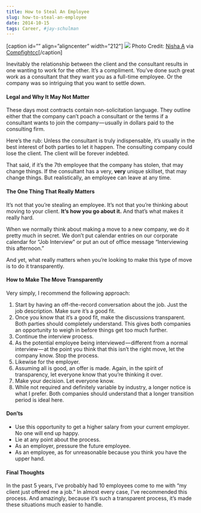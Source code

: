 ```yaml
---
title: How to Steal An Employee
slug: how-to-steal-an-employee
date: 2014-10-15
tags: Career, #jay-schulman
---
```


[caption id=”” align=”aligncenter” width=”212"]
![](__GHOST_URL__/content/images/max/800/0-04RAz6aOIbSCuz3F.jpg)
Photo Credit: [Nisha A](https://www.flickr.com/photos/87718306@N00/445070705/) via [Compfight](http://compfight.com)[cc](https://creativecommons.org/licenses/by/2.0/)[/caption]

Inevitably the relationship between the client and the consultant results in one wanting to work for the other. It’s a compliment. You’ve done such great work as a consultant that they want you as a full-time employee. Or the company was so intriguing that you want to settle down.

#### Legal and Why It May Not Matter

These days most contracts contain non-solicitation language. They outline either that the company can’t poach a consultant or the terms if a consultant wants to join the company — usually in dollars paid to the consulting firm.

Here’s the rub: Unless the consultant is truly indispensable, it’s usually in the best interest of both parties to let it happen. The consulting company could lose the client. The client will be forever indebted.

That said, if it’s the 7th employee that the company has stolen, that may change things. If the consultant has a very, **very** unique skillset, that may change things. But realistically, an employee can leave at any time.

#### The One Thing That Really Matters

It’s not that you’re stealing an employee. It’s not that you’re thinking about moving to your client. **It’s how you go about it.** And that’s what makes it really hard.

When we normally think about making a move to a new company, we do it pretty much in secret. We don’t put calendar entries on our corporate calendar for “Job Interview” or put an out of office message “Interviewing this afternoon.”

And yet, what really matters when you’re looking to make this type of move is to do it transparently.

#### How to Make The Move Transparently

Very simply, I recommend the following approach:

1. Start by having an off-the-record conversation about the job. Just the job description. Make sure it’s a good fit.
2. Once you know that it’s a good fit, make the discussions transparent. Both parties should completely understand. This gives both companies an opportunity to weigh in before things get too much further.
3. Continue the interview process.
4. As the potential employee being interviewed — different from a normal interview — at the point you think that this isn’t the right move, let the company know. Stop the process.
5. Likewise for the employer.
6. Assuming all is good, an offer is made. Again, in the spirit of transparency, let everyone know that you’re thinking it over.
7. Make your decision. Let everyone know.
8. While not required and definitely variable by industry, a longer notice is what I prefer. Both companies should understand that a longer transition period is ideal here.

#### Don’ts

- Use this opportunity to get a higher salary from your current employer. No one will end up happy.
- Lie at any point about the process.
- As an employer, pressure the future employee.
- As an employee, as for unreasonable because you think you have the upper hand.

#### Final Thoughts

In the past 5 years, I’ve probably had 10 employees come to me with “my client just offered me a job.” In almost every case, I’ve recommended this process. And amazingly, because it’s such a transparent process, it’s made these situations much easier to handle.
